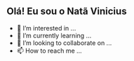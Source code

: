 ## Olá! Eu sou o Natã Vinicius
- 👀 I’m interested in ...
- 🌱 I’m currently learning ...
- 💞️ I’m looking to collaborate on ...
- 📫 How to reach me ...

<!---
NataStella/NataStella is a ✨ special ✨ repository because its `README.md` (this file) appears on your GitHub profile.
You can click the Preview link to take a look at your changes.
--->
